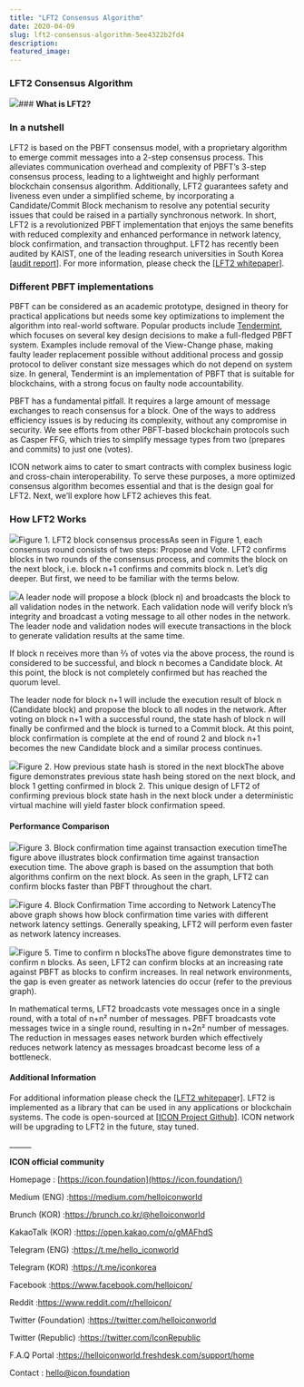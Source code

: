 ```yaml
---
title: "LFT2 Consensus Algorithm"
date: 2020-04-09
slug: lft2-consensus-algorithm-5ee4322b2fd4
description:
featured_image:
---
```


### **LFT2 Consensus Algorithm**

![](https://cdn-images-1.medium.com/max/800/1*zQDbBqlrqFHn2xzndRPChA.png)### **What is LFT2?**

### **In a nutshell**

LFT2 is based on the PBFT consensus model, with a proprietary algorithm to emerge commit messages into a 2-step consensus process. This alleviates communication overhead and complexity of PBFT’s 3-step consensus process, leading to a lightweight and highly performant blockchain consensus algorithm. Additionally, LFT2 guarantees safety and liveness even under a simplified scheme, by incorporating a Candidate/Commit Block mechanism to resolve any potential security issues that could be raised in a partially synchronous network. In short, LFT2 is a revolutionized PBFT implementation that enjoys the same benefits with reduced complexity and enhanced performance in network latency, block confirmation, and transaction throughput. LFT2 has recently been audited by KAIST, one of the leading research universities in South Korea [[audit report](https://arxiv.org/pdf/2004.04294.pdf)]. For more information, please check the [[LFT2 whitepaper](https://github.com/icon-project/LFT2/blob/master/Whitepaper%20-%20LFT2%20%28ENG%29.pdf)].

### **Different PBFT implementations**

PBFT can be considered as an academic prototype, designed in theory for practical applications but needs some key optimizations to implement the algorithm into real-world software. Popular products include [Tendermint](https://docs.tendermint.com/), which focuses on several key design decisions to make a full-fledged PBFT system. Examples include removal of the View-Change phase, making faulty leader replacement possible without additional process and gossip protocol to deliver constant size messages which do not depend on system size. In general, Tendermint is an implementation of PBFT that is suitable for blockchains, with a strong focus on faulty node accountability.

PBFT has a fundamental pitfall. It requires a large amount of message exchanges to reach consensus for a block. One of the ways to address efficiency issues is by reducing its complexity, without any compromise in security. We see efforts from other PBFT-based blockchain protocols such as Casper FFG, which tries to simplify message types from two (prepares and commits) to just one (votes).

ICON network aims to cater to smart contracts with complex business logic and cross-chain interoperability. To serve these purposes, a more optimized consensus algorithm becomes essential and that is the design goal for LFT2. Next, we’ll explore how LFT2 achieves this feat.

### **How LFT2 Works**

![](https://cdn-images-1.medium.com/max/800/0*DxY-xPc7KWdFY6XO)Figure 1. LFT2 block consensus processAs seen in Figure 1, each consensus round consists of two steps: Propose and Vote. LFT2 confirms blocks in two rounds of the consensus process, and commits the block on the next block, i.e. block n+1 confirms and commits block n. Let’s dig deeper. But first, we need to be familiar with the terms below.

![](https://cdn-images-1.medium.com/max/800/1*JdMql8V6Qu_yqR4dvKIPrw.png)A leader node will propose a block (block n) and broadcasts the block to all validation nodes in the network. Each validation node will verify block n’s integrity and broadcast a voting message to all other nodes in the network. The leader node and validation nodes will execute transactions in the block to generate validation results at the same time.

If block n receives more than ⅔ of votes via the above process, the round is considered to be successful, and block n becomes a Candidate block. At this point, the block is not completely confirmed but has reached the quorum level.

The leader node for block n+1 will include the execution result of block n (Candidate block) and propose the block to all nodes in the network. After voting on block n+1 with a successful round, the state hash of block n will finally be confirmed and the block is turned to a Commit block. At this point, block confirmation is complete at the end of round 2 and block n+1 becomes the new Candidate block and a similar process continues.

![](https://cdn-images-1.medium.com/max/800/0*dtYymjbSzwxrr9qV)Figure 2. How previous state hash is stored in the next blockThe above figure demonstrates previous state hash being stored on the next block, and block 1 getting confirmed in block 2. This unique design of LFT2 of confirming previous block state hash in the next block under a deterministic virtual machine will yield faster block confirmation speed.

#### **Performance Comparison**

![](https://cdn-images-1.medium.com/max/800/0*frKb98yFCmGgzL7W)Figure 3. Block confirmation time against transaction execution timeThe figure above illustrates block confirmation time against transaction execution time. The above graph is based on the assumption that both algorithms confirm on the next block. As seen in the graph, LFT2 can confirm blocks faster than PBFT throughout the chart.

![](https://cdn-images-1.medium.com/max/800/0*VpkiiT0sPyrT070P)Figure 4. Block Confirmation Time according to Network LatencyThe above graph shows how block confirmation time varies with different network latency settings. Generally speaking, LFT2 will perform even faster as network latency increases.

![](https://cdn-images-1.medium.com/max/800/0*SHiKkey1hu2IbmzS)Figure 5. Time to confirm n blocksThe above figure demonstrates time to confirm n blocks. As seen, LFT2 can confirm blocks at an increasing rate against PBFT as blocks to confirm increases. In real network environments, the gap is even greater as network latencies do occur (refer to the previous graph).

In mathematical terms, LFT2 broadcasts vote messages once in a single round, with a total of n+n² number of messages. PBFT broadcasts vote messages twice in a single round, resulting in n+2n² number of messages. The reduction in messages eases network burden which effectively reduces network latency as messages broadcast become less of a bottleneck.

#### **Additional Information**

For additional information please check the [[LFT2 whitepape](https://github.com/icon-project/LFT2/blob/master/Whitepaper%20-%20LFT2%20%28ENG%29.pdf)r]. LFT2 is implemented as a library that can be used in any applications or blockchain systems. The code is open-sourced at [[ICON Project Github](https://github.com/icon-project/LFT2)]. ICON network will be upgrading to LFT2 in the future, stay tuned.

\_\_\_\_\_\_

**ICON official community**

Homepage : [https://icon.foundation](https://icon.foundation/)

Medium (ENG) :<https://medium.com/helloiconworld>

Brunch (KOR) :<https://brunch.co.kr/@helloiconworld>

KakaoTalk (KOR) :<https://open.kakao.com/o/gMAFhdS>

Telegram (ENG) :<https://t.me/hello_iconworld>

Telegram (KOR) :<https://t.me/iconkorea>

Facebook :<https://www.facebook.com/helloicon/>

Reddit :<https://www.reddit.com/r/helloicon/>

Twitter (Foundation) :<https://twitter.com/helloiconworld>

Twitter (Republic) :<https://twitter.com/IconRepublic>

F.A.Q Portal :<https://helloiconworld.freshdesk.com/support/home>

Contact : [hello@icon.foundation](http://hello@icon.foundation/)

